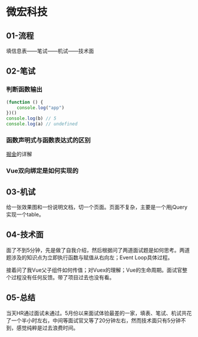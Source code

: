 # 微宏科技

## 01-流程

填信息表——笔试——机试——技术面

## 02-笔试

### 判断函数输出

```js
(function () {
    console.log("app")
})()
console.log(b) // 5
console.log(a) // undefined
```

### 函数声明式与函数表达式的区别

[掘金](https://juejin.cn/post/6844904005496209422)的详解

### Vue双向绑定是如何实现的

## 03-机试

给一张效果图和一份说明文档，切一个页面。页面不复杂，主要是一个用jQuery实现一个table。

## 04-技术面

面了不到5分钟，先是做了自我介绍，然后根据问了两道面试题是如何思考。两道题涉及的知识点为立即执行函数与赋值从右向左；Event Loop具体过程。

接着问了我Vue父子组件如何传值；对Vuex的理解；Vue的生命周期。面试官整个过程没有任何反馈。带了项目过去也没有看。

## 05-总结

当天HR通过面试未通过。5月份以来面试体验最差的一家，填表、笔试、机试共花了一个半小时左右，中间等面试官又等了20分钟左右，然而技术面只有5分钟不到，感觉纯粹是过去浪费时间。

